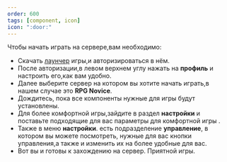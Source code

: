 ```yaml
---
order: 600
tags: [component, icon]
icon: ":door:"
---
```

Чтобы начать играть на сервере,вам необходимо:
- Скачать [лаунчер](https://warmine.ru/go/starter/ "Лаунчер")   игры,и авторизироваться в нём. 
- После авторизации,в левом верхнем углу нажать на **профиль** и настроить его,как вам удобно.
- Далее выберите сервер на котором вы хотите начать играть,в нашем случае это **RPG Novice**. 
- Дождитесь, пока все компоненты нужные для игры будут установлены.
- Для более комфортной игры,зайдите в раздел **настройки** и  поставьте подходящие для вас  параметры для комфортной игры .
- Также в меню **настройки**. есть подразделение **управление**, в котором вы можете посмотреть, нужные для вас кнопки управления,а также и изменить их на более удобные для вас.
- Вот вы и готовы к захождению на сервер. Приятной игры.
